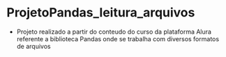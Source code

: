 # ProjetoPandas_leitura_arquivos

* Projeto realizado a partir do conteudo do curso da plataforma Alura referente a biblioteca Pandas onde se trabalha com diversos formatos de arquivos

